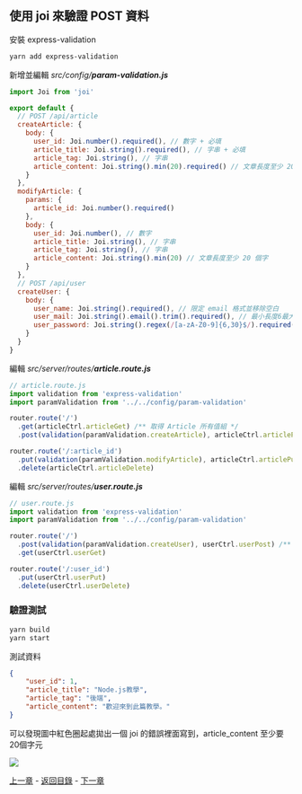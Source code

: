 ## **使用 joi 來驗證 POST 資料**

安裝 express-validation
```bash
yarn add express-validation
```

新增並編輯 _src/config/**param-validation.js**_
```javascript
import Joi from 'joi'

export default {
  // POST /api/article
  createArticle: {
    body: {
      user_id: Joi.number().required(), // 數字 + 必填
      article_title: Joi.string().required(), // 字串 + 必填
      article_tag: Joi.string(), // 字串
      article_content: Joi.string().min(20).required() // 文章長度至少 20 個字
    }
  },
  modifyArticle: {
    params: {
      article_id: Joi.number().required()
    },
    body: {
      user_id: Joi.number(), // 數字
      article_title: Joi.string(), // 字串
      article_tag: Joi.string(), // 字串
      article_content: Joi.string().min(20) // 文章長度至少 20 個字
    }
  },
  // POST /api/user
  createUser: {
    body: {
      user_name: Joi.string().required(), // 限定 email 格式並移除空白
      user_mail: Joi.string().email().trim().required(), // 最小長度6最大30，只允許英文大小寫和數字
      user_password: Joi.string().regex(/[a-zA-Z0-9]{6,30}$/).required()
    }
  }
}
```

編輯 _src/server/routes/**article.route.js**_
```javascript
// article.route.js
import validation from 'express-validation'
import paramValidation from '../../config/param-validation'

router.route('/')
  .get(articleCtrl.articleGet) /** 取得 Article 所有值組 */
  .post(validation(paramValidation.createArticle), articleCtrl.articlePost) /** 新增 Article 值組 */

router.route('/:article_id')
  .put(validation(paramValidation.modifyArticle), articleCtrl.articlePut) /** 修改 Article 值組 */
  .delete(articleCtrl.articleDelete)
```

編輯 _src/server/routes/**user.route.js**_
```javascript
// user.route.js
import validation from 'express-validation'
import paramValidation from '../../config/param-validation'

router.route('/')
  .post(validation(paramValidation.createUser), userCtrl.userPost) /** 取得 User 所有值組 */
  .get(userCtrl.userGet)

router.route('/:user_id')
  .put(userCtrl.userPut)
  .delete(userCtrl.userDelete)
```

### **驗證測試**

```bash
yarn build
yarn start
```

測試資料
```json
{
    "user_id": 1,
    "article_title": "Node.js教學",
    "article_tag": "後端",
    "article_content": "歡迎來到此篇教學。"
}
```

可以發現圖中紅色圈起處拋出一個 joi 的錯誤裡面寫到，article_content 至少要20個字元

<img src="https://ithelp.ithome.com.tw/upload/images/20180107/20107247aBXbZrcGB0.png">

[上一章](./14-user-put-delete.md) - [返回目錄](../readme.md) - [下一章](./16-bcrypt-install.md)